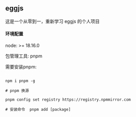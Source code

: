 ## eggjs

这是一个从零到一，重新学习 eggjs 的个人项目

#### 环境配置

node: >= 18.16.0

包管理工具: pnpm

需要安装pnpm:

```shell

npm i pnpm -g

# pnpm 换源

pnpm config set registry https://registry.npmmirror.com

# 安装命令  pnpm add [package]

```
